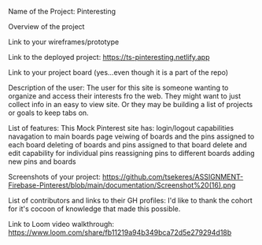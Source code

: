 Name of the Project:
Pinteresting

Overview of the project

Link to your wireframes/prototype

Link to the deployed project:
https://ts-pinteresting.netlify.app

Link to your project board (yes...even though it is a part of the repo)

Description of the user:
The user for this site is someone wanting to organize and access their interests fro the web. They might want to just collect info in an easy to view site. Or they may be building a list of projects or goals to keep tabs on.

List of features:
This Mock Pinterest site has:
login/logout capabilities
navagation to main boards page
veiwing of boards and the pins assigned to each board
deleting of boards and pins assigned to that board
delete and edit capability for individual pins
reassigning pins to different boards
adding new pins and boards

Screenshots of your project:
https://github.com/tsekeres/ASSIGNMENT-Firebase-Pinterest/blob/main/documentation/Screenshot%20(16).png

List of contributors and links to their GH profiles:
I'd like to thank the cohort for it's cocoon of knowledge that made this possible.

Link to Loom video walkthrough:
https://www.loom.com/share/fb11219a94b349bca72d5e279294d18b
